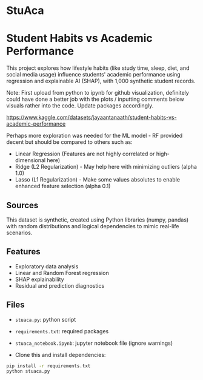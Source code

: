 # StuAca

# Student Habits vs Academic Performance 

This project explores how lifestyle habits (like study time, sleep, diet, and social media usage) influence students' academic performance using regression and explainable AI (SHAP), with 1,000 synthetic student records.


Note: First upload from python to ipynb for github visualization, definitely could have done a better job with the plots / inputting comments below visuals rather into the code.
Update packages accordingly.

https://www.kaggle.com/datasets/jayaantanaath/student-habits-vs-academic-performance

Perhaps more exploration was needed for the ML model - RF provided decent but should be compared to others such as:
- Linear Regression (Features are not highly correlated or high-dimensional here)
- Ridge (L2 Regularization) - May help here with minimizing outliers (alpha 1.0)
- Lasso (L1 Regularization) - Make some values absolutes to enable enhanced feature selection (alpha 0.1)

## Sources

This dataset is synthetic, created using Python libraries (numpy, pandas) with random distributions and logical dependencies to mimic real-life scenarios.

## Features

- Exploratory data analysis
- Linear and Random Forest regression
- SHAP explainability
- Residual and prediction diagnostics

## Files

- `stuaca.py`: python script
- `requirements.txt`: required packages
- `stuaca_notebook.ipynb`: jupyter notebook file (ignore warnings)

- Clone this and install dependencies:
```bash
pip install -r requirements.txt
python stuaca.py
